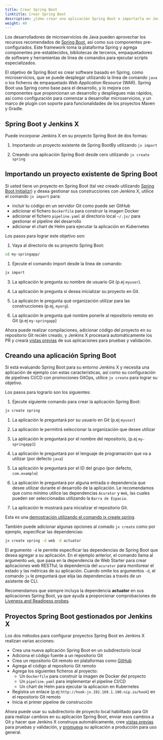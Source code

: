 ```yaml
---
title: Crear Spring Boot
linktitle: Crear Spring Boot
description: ¿Cómo crear una aplicación Spring Boot e importarla en Jenkins X?
weight: 40
---
```


Los desarrolladores de microservicios de Java pueden aprovechar los recursos recomendados de [Spring
Boot](https://spring.io/projects/spring-boot), así como sus componentes pre-configurados. Este framework toma la plataforma Spring y agrega componentes pre-establecidos, bibliotecas de terceros, empaquetadores de software y herramientas de línea de comandos para ejecutar scripts especializados.

El objetivo de Spring Boot es crear software basado en Spring, como microservicios, que se puede desplegar utilizando la línea de comando `java` o los ficheros de empaquetado *Web Application Resource* (WAR). Spring Boot usa Spring como base para el desarrollo, y lo mejora con componentes que proporcionan un desarrollo y despliegues más rápidos, así como configuración para comenzar a desarrollar microservicios, y un marco de plugin con soporte para funcionalidades de los proyectos Maven y Gradle.

## Spring Boot y Jenkins X

Puede incorporar Jenkins X en su proyecto Spring Boot de dos formas:

1.  Importando un proyecto existente de Spring BootBy utilizando `jx import`

2.  Creando una aplicación Spring Boot desde cero utilizando `jx create spring`

## Importando un proyecto existente de Spring Boot

Si usted tiene un proyecto en Spring Boot (tal vez creado utilizando [Spring Boot Initializr](http://start.spring.io/)) y desea gestionar sus construcciones con Jenkins X, utilice el comando `jx import` para:

* incluir tu código en un servidor Git como puede ser GitHub
* adicionar el fichero `Dockerfile` para construir la imagen Docker
* adicionar el fichero `pipeline.yaml` al directorio local `~/.jx/` para gestionar el pipeline del desarrollo
* adicionar el chart de Helm para ejecutar la aplicación en Kubernetes

Los pasos para lograr este objetivo son:

1. Vaya al directorio de su proyecto Spring Boot:

```sh
cd my-springapp/
```

1.  Ejecute el comando import desde la línea de comando:

```sh
jx import
```

3.  La aplicación le pregunta su nombre de usuario Git (p.ej `myuser`).

4.  La aplicación le pregunta si desea inicializar su proyecto en Git.

5.  La aplicaicón le pregunta qué organización utilizar para las construcciones (p.ej, `myorg`).

6.  La aplicación le pregunta qué nombre ponerle al repositorio remoto en Git (p.ej `my-springapp`)

Ahora puede realizar compilaciones, adicionar código del proyecto en su repositorio Git recién creado, y Jenkins X procesará automáticamente los PR y creará [vistas previas](/developing/preview) de sus aplicaciones para pruebas y validación.

## Creando una aplicación Spring Boot

Si está evaluando Spring Boot para su entorno Jenkins X y necesita una aplicación de ejemplo con estas características, así como su configuración de pipelines CI/CD con promociones GitOps, utilice `jx create` para lograr su objetivo.

Los pasos para lograrlo son los siguientes:

1. Ejecute siguiente comando para crear la aplicación Spring Boot:

```sh
jx create spring
```

1. La aplicación le preguntará por su usuario en Git (p.ej `myuser`)

2. La aplicación le permitirá seleccionar la organización que desee utilizar

3. La aplicación le preguntará por el nombre del repositorio, (p.ej `my-springapp1`)

4. La aplicación le preguntará por el lenguaje de programación que va a utilizar (por defecto `java`)

5. La aplicación le preguntará por el ID del grupo (por defecto, `com.example`)

6. La aplicación le preguntará por alguna entrada o dependencia que desee utilizar durante el desarrollo de la aplicación.
   Le recomendamos que como mínimo utilice las dependencias `Acurator` y `Web`, las cuales pueden ser seleccionadas utilizando la `Barra de Espacio`.

7. La aplicación le mostrará para inicializar el repositorio Git.

Esta es una [demostración utilizando el comando jx create spring](/demos/create_spring/).

También puede adicionar algunas opciones al comado `jx create` como por ejemplo, especificar las dependencias:

```sh
jx create spring -d web -d actuator
```

El argumento `-d` le permite especificar las dependencias de Spring Boot que desea agregar a su aplicación. En el ejemplo anterior, el comando llama al argumento `web`, que pasa en la dependencia de Web Starter para crear aplicaciones web RESTful; la dependencia del `acurator` para monitorear el estado y las métricas de su aplicación. Cuando omite los argumentos `-d`, el comando `jx` le preguntará que elija las dependencias a través de un asistente de CLI.

Recomendamos que siempre incluya la dependencia **actuator** en sus aplicaciones Spring Boot, ya que ayuda a proporcionar comprobaciones de [Liveness and Readiness probes](https://kubernetes.io/docs/tasks/configure-pod-container/configure-liveness-readiness-probes/).

## Proyectos Spring Boot gestionados por Jenkins X

Los dos métodos para configurar proyectos Spring Boot en Jenkins X realizan varias acciones:

- Crea una nueva aplicación Spring Boot en un subdirectorio local
- Adiciona el código fuente a un repositorio Git
- Crea un repositorio Git remoto en plataformas como [GitHub](https://github.com)
- Agrega el código al repositorio Git remoto
- Agrega los siguientes ficheros al proyecto:
  - Un `Dockerfile` para construir la imagen de Docker del proyecto
  - Un `pipeline.yaml` para implementar el pipeline CI/CD
  - Un chart de Helm para ejecutar la aplicacion en Kubernetes
- Registra un enlace (p.ej `http://hook-jx.192.169.1.100.nip.io/hook`) en el repositorio Git remoto
- Inicia el primer pipeline de construcción

Ahora puede usar su subdirectorio de proyecto local habilitado para Git para realizar cambios en su aplicación Spring Boot, enviar esos cambios a Git y hacer que Jenkins X construya automáticamente, cree [vistas previas](/developing/preview/) para pruebas y validación, y [promueva](/developing/promote) su aplicación a producción para uso general.